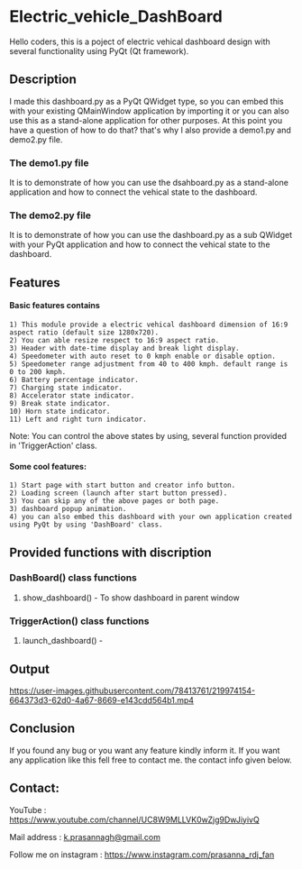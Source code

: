 # Electric_vehicle_DashBoard

Hello coders, this is a poject of electric vehical dashboard design with several functionality using PyQt (Qt framework).

## Description 
  I made this dashboard.py as a PyQt QWidget type, so you can embed this with your existing QMainWindow application by importing it or you can also use this as a stand-alone application for other purposes. At this point you have a question of how to do that? that's why I also provide a demo1.py and demo2.py file. 
### The demo1.py file 
  It is to demonstrate of how you can use the dsahboard.py as a stand-alone application and how to connect the vehical state to the dashboard.
### The demo2.py file 
  It is to demonstrate of how you can use the dashboard.py as a sub QWidget with your PyQt application and how to connect the vehical state to the dashboard.

## Features 
#### Basic features contains
    1) This module provide a electric vehical dashboard dimension of 16:9 aspect ratio (default size 1280x720).
    2) You can able resize respect to 16:9 aspect ratio.
    3) Header with date-time display and break light display.
    4) Speedometer with auto reset to 0 kmph enable or disable option.
    5) Speedometer range adjustment from 40 to 400 kmph. default range is 0 to 200 kmph.
    6) Battery percentage indicator.
    7) Charging state indicator.
    8) Accelerator state indicator.
    9) Break state indicator.
    10) Horn state indicator.
    11) Left and right turn indicator.
  Note:
    You can control the above states by using, several function provided in 'TriggerAction' class.
#### Some cool features:
    1) Start page with start button and creator info button.
    2) Loading screen (launch after start button pressed).
    3) You can skip any of the above pages or both page.
    3) dashboard popup animation.
    4) you can also embed this dashboard with your own application created using PyQt by using 'DashBoard' class.
    
## Provided functions with discription

### DashBoard() class functions
  1) show_dashboard()   -   To show dashboard in parent window
  
### TriggerAction() class functions
  1) launch_dashboard()   -   
    
## Output

https://user-images.githubusercontent.com/78413761/219974154-664373d3-62d0-4a67-8669-e143cdd564b1.mp4
    
## Conclusion 
  If you found any bug or you want any feature kindly inform it.
  If you want any application like this fell free to contact me. the contact info given below.
    
## Contact:

 YouTube : https://www.youtube.com/channel/UC8W9MLLVK0wZjg9DwJiyivQ

 Mail address : k.prasannagh@gmail.com

 Follow me on instagram : https://www.instagram.com/prasanna_rdj_fan
